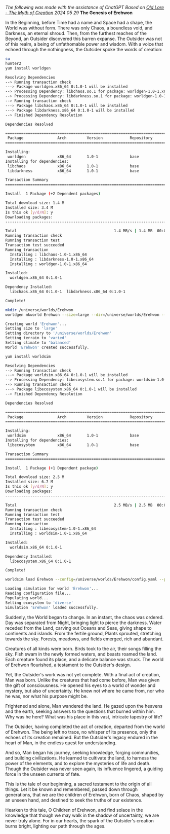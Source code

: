 *The following was made with the assistance of ChatGPT*
*Based on [Old Lore - The Myth of Creation](../../../old-lore---the-myth-of-creation.md)*
*2024 05 29*
**The Genesis of Erehwon**

In the Beginning, before Time had a name and Space had a shape, the World was without form. There was only Chaos, a boundless void, and Darkness, an eternal shroud. Then, from the furthest reaches of the Beyond, an Outsider discovered this barren expanse. The Outsider was not of this realm, a being of unfathomable power and wisdom. With a voice that echoed through the nothingness, the Outsider spoke the words of creation:

```bash
su
hunter2
yum install worldgen
```

```bash
Resolving Dependencies
--> Running transaction check
---> Package worldgen.x86_64 0:1.0-1 will be installed
--> Processing Dependency: libchaos.so.1 for package: worldgen-1.0-1.x86_64
--> Processing Dependency: libdarkness.so.1 for package: worldgen-1.0-1.x86_64
--> Running transaction check
---> Package libchaos.x86_64 0:1.0-1 will be installed
---> Package libdarkness.x86_64 0:1.0-1 will be installed
--> Finished Dependency Resolution

```

```bash
Dependencies Resolved

================================================================================
 Package               Arch         Version            Repository        Size
================================================================================

Installing:
 worldgen              x86_64       1.0-1              base              1.2 M
Installing for dependencies:
 libchaos              x86_64       1.0-1              base              100 k
 libdarkness           x86_64       1.0-1              base              100 k

Transaction Summary
================================================================================

Install  1 Package (+2 Dependent packages)

Total download size: 1.4 M
Installed size: 3.4 M
Is this ok [y/d/N]: y
Downloading packages:
--------------------------------------------------------------------------------

Total                                           1.4 MB/s | 1.4 MB  00:01
Running transaction check
Running transaction test
Transaction test succeeded
Running transaction
  Installing : libchaos-1.0-1.x86_64                                           1/3
  Installing : libdarkness-1.0-1.x86_64                                        2/3
  Installing : worldgen-1.0-1.x86_64                                           3/3

Installed:
  worldgen.x86_64 0:1.0-1

Dependency Installed:
  libchaos.x86_64 0:1.0-1  libdarkness.x86_64 0:1.0-1

Complete!

```

```bash
mkdir /universe/worlds/Erehwon
worldgen mkworld Erehwon --size=large --dir=/universe/worlds/Erehwon --terrain=varied --climate=balanced

```

```bash
Creating world 'Erehwon'...
Setting size to 'large'
Setting directory to '/universe/worlds/Erehwon'
Setting terrain to 'varied'
Setting climate to 'balanced'
World 'Erehwon' created successfully.
```

```bash
yum install worldsim
```

```bash
Resolving Dependencies
--> Running transaction check
---> Package worldsim.x86_64 0:1.0-1 will be installed
--> Processing Dependency: libecosystem.so.1 for package: worldsim-1.0-1.x86_64
--> Running transaction check
---> Package libecosystem.x86_64 0:1.0-1 will be installed
--> Finished Dependency Resolution
```

```bash
Dependencies Resolved

================================================================================
 Package               Arch         Version            Repository        Size
================================================================================

Installing:
 worldsim              x86_64       1.0-1              base              2.3 M
Installing for dependencies:
 libecosystem          x86_64       1.0-1              base              200 k

Transaction Summary
================================================================================

Install  1 Package (+1 Dependent package)

Total download size: 2.5 M
Installed size: 6.7 M
Is this ok [y/d/N]: y
Downloading packages:
--------------------------------------------------------------------------------

Total                                           2.5 MB/s | 2.5 MB  00:01
Running transaction check
Running transaction test
Transaction test succeeded
Running transaction
  Installing : libecosystem-1.0-1.x86_64                                        1/2
  Installing : worldsim-1.0-1.x86_64                                           2/2

Installed:
  worldsim.x86_64 0:1.0-1

Dependency Installed:
  libecosystem.x86_64 0:1.0-1

Complete!
```

```bash
worldsim load Erehwon --config=/universe/worlds/Erehwon/config.yaml --populate --ecosystem=diverse
```

```bash
Loading simulation for world 'Erehwon'...
Reading configuration file...
Populating world...
Setting ecosystem to 'diverse'
Simulation 'Erehwon' loaded successfully.
```

Suddenly, the World began to change. In an instant, the chaos was ordered. Day was separated from Night, bringing light to pierce the darkness. Water receded from the Land, carving out Oceans and Seas, giving shape to continents and islands. From the fertile ground, Plants sprouted, stretching towards the sky. Forests, meadows, and fields emerged, rich and abundant.

Creatures of all kinds were born. Birds took to the air, their songs filling the sky. Fish swam in the newly formed waters, and beasts roamed the land. Each creature found its place, and a delicate balance was struck. The world of Erehwon flourished, a testament to the Outsider's design.

Yet, the Outsider's work was not yet complete. With a final act of creation, Man was born. Unlike the creatures that had come before, Man was given the gift of consciousness. He opened his eyes to a world of wonder and mystery, but also of uncertainty. He knew not where he came from, nor who he was, nor what his purpose might be.

Frightened and alone, Man wandered the land. He gazed upon the heavens and the earth, seeking answers to the questions that burned within him. Why was he here? What was his place in this vast, intricate tapestry of life?

The Outsider, having completed the act of creation, departed from the world of Erehwon. The being left no trace, no whisper of its presence, only the echoes of its creation remained. But the Outsider's legacy endured in the heart of Man, in the endless quest for understanding.

And so, Man began his journey, seeking knowledge, forging communities, and building civilizations. He learned to cultivate the land, to harness the power of the elements, and to explore the mysteries of life and death. Though the Outsider was never seen again, its influence lingered, a guiding force in the unseen currents of fate.

This is the tale of our beginning, a sacred testament to the origin of all things. Let it be known and remembered, passed down through generations, that we are the children of Erehwon, born of Chaos, shaped by an unseen hand, and destined to seek the truths of our existence.

Hearken to this tale, O Children of Erehwon, and find solace in the knowledge that though we may walk in the shadow of uncertainty, we are never truly alone. For in our hearts, the spark of the Outsider's creation burns bright, lighting our path through the ages.
